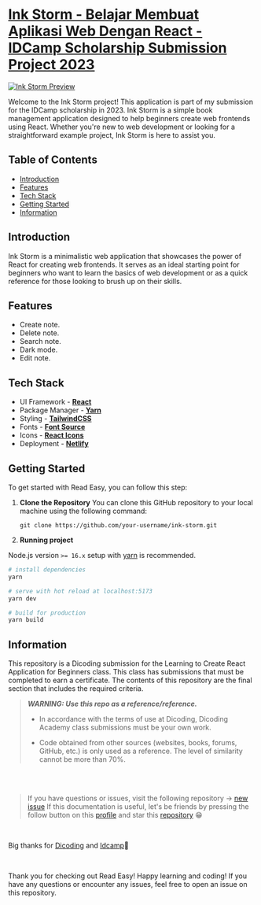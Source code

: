 # [Ink Storm - Belajar Membuat Aplikasi Web Dengan React - IDCamp Scholarship Submission Project 2023](https://www.dicoding.com/academies/403/corridor)

[![Ink Storm Preview](/ink-storm-preview.png)](https://ink-storm-idcamp.netlify.app/)

Welcome to the Ink Storm project! This application is part of my submission for the IDCamp scholarship in 2023. Ink Storm is a simple book management application designed to help beginners create web frontends using React. Whether you're new to web development or looking for a straightforward example project, Ink Storm is here to assist you.

## Table of Contents

- [Introduction](#introduction)
- [Features](#features)
- [Tech Stack](#tech-stack)
- [Getting Started](#getting-started)
- [Information](#information)

## Introduction

Ink Storm is a minimalistic web application that showcases the power of React for creating web frontends. It serves as an ideal starting point for beginners who want to learn the basics of web development or as a quick reference for those looking to brush up on their skills.

## Features

- Create note.
- Delete note.
- Search note.
- Dark mode.
- Edit note.

## Tech Stack

- UI Framework - [**React**](https://reactjs.org/)
- Package Manager - [**Yarn**](https://yarnpkg.com/)
- Styling - [**TailwindCSS**](https://tailwindcss.com/)
- Fonts - [**Font Source**](https://fontsource.org/)
- Icons - [**React Icons**](https://react-icons.github.io/react-icons/)
- Deployment - [**Netlify**](https://www.netlify.com/)

## Getting Started

To get started with Read Easy, you can follow this step:

1. **Clone the Repository** You can clone this GitHub repository to your local machine using the following command:

   ```shell
   git clone https://github.com/your-username/ink-storm.git
   ```

2. **Running project**

Node.js version `>= 16.x` setup with [yarn](https://yarnpkg.com/) is recommended.

```bash
# install dependencies
yarn

# serve with hot reload at localhost:5173
yarn dev

# build for production
yarn build
```

## Information

This repository is a Dicoding submission for the Learning to Create React Application for Beginners class. This class has submissions that must be completed to earn a certificate. The contents of this repository are the final section that includes the required criteria.

> **_WARNING: Use this repo as a reference/reference._**
>
> - In accordance with the terms of use at Dicoding, Dicoding Academy class submissions must be your own work.
>
> - Code obtained from other sources (websites, books, forums, GitHub, etc.) is only used as a reference. The level of similarity cannot be more than 70%.

<br clear="both">
<br clear="both">

> If you have questions or issues, visit the following repository -> [new issue](https://github.com/rolandowebdev/ink-storm/issues/new)
> If this documentation is useful, let's be friends by pressing the follow button on this [profile](https://github.com/rolandowebdev) and star this [repository](https://github.com/rolandowebdev/ink-storm) 😁️

<br clear="both">

Big thanks for [Dicoding](https://www.dicoding.com/) and [Idcamp](https://idcamp.ioh.co.id/)🙌️

<br clear="both">

Thank you for checking out Read Easy! Happy learning and coding! If you have any questions or encounter any issues, feel free to open an issue on this repository.
